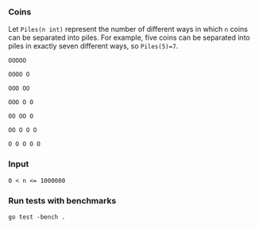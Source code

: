 ### Coins

Let `Piles(n int)` represent the number of different ways in which `n` coins can be separated into piles. For example, five coins can be separated into piles in exactly seven different ways, so `Piles(5)=7`.

```
OOOOO

OOOO O

OOO OO

OOO O O

OO OO O

OO O O O

O O O O O
```

### Input

`0 < n <= 1000000`

### Run tests with benchmarks

```
go test -bench .
```
